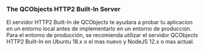 ### The QCObjects HTTP2 Built-In Server

El servidor HTTP2 Built-In de QCObjects te ayudara a probar tu aplicacion en un entorno local antes de implementarlo en un entorno de producción.
Para el entorno de producción, se recomienda utilizar el servidor QCObjects HTTP2 Built-In en Ubuntu 18.x o el mas nuevo y NodeJS 12.x o mas actual.
